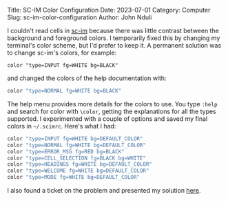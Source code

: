 Title: SC-IM Color Configuration
Date: 2023-07-01
Category: Computer
Slug: sc-im-color-configuration
Author: John Nduli

I couldn't read cells in [sc-im](https://github.com/andmarti1424/sc-im) because
there was little contrast between the background and foreground colors. I
temporarily fixed this by changing my terminal's color scheme, but I'd prefer to
keep it. A permanent solution was to change sc-im's colors, for example:

```vim
color "type=INPUT fg=WHITE bg=BLACK"
```

and changed the colors of the help documentation with:

```bash
color "type=NORMAL fg=WHITE bg=BLACK"
```

The help menu provides more details for the colors to use. You type `:help` and
search for color with `\color`, getting the explanations for all the types
supported. I experimented with a couple of options and saved my final colors in
`~/.scimrc`. Here's what I had:

```bash
color "type=INPUT fg=WHITE bg=DEFAULT_COLOR"
color "type=NORMAL fg=WHITE bg=DEFAULT_COLOR"
color "type=ERROR_MSG fg=RED bg=BLACK"
color "type=CELL_SELECTION fg=BLACK bg=WHITE"
color "type=HEADINGS fg=WHITE bg=DEFAULT_COLOR"
color "type=WELCOME fg=WHITE bg=DEFAULT_COLOR"
color "type=MODE fg=WHITE bg=DEFAULT_COLOR"
```

I also found a ticket on the problem and presented my solution
[here](https://github.com/andmarti1424/sc-im/issues/297#issuecomment-449555863).
